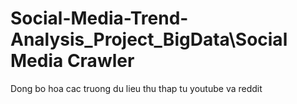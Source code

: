 # Social-Media-Trend-Analysis_Project_BigData\Social Media Crawler
Dong bo hoa cac truong du lieu thu thap tu youtube va reddit